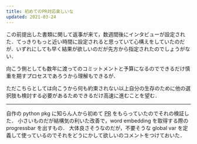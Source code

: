 ```yaml
---
title: 初めてのPR対応楽しいな
updated: 2021-03-24
---
```



この前提出した書類に関して返事が来て，数週間後にインタビューが設定された．てっきりもっと近い時間に設定されると思っていて心構えをしていたのだが．いずれにしても早く結果が欲しいのだが先方から指定されたのでしょうがない．

向こう側としても数年に渡ってのコミットメントと予算になるのでできるだけ慎重を期すプロセスであろうから理解もできるが．

ただこちらとしては向こうから何も約束されない以上自分の生存のために他の選択肢も検討する必要があるためできるだけ高速に進むことを望む．

---

自作の python pkg に知らん人から初めて [PR](https://github.com/tofunlp/sister/pull/148) をもらっていたのでそれの検証した．
小さいものだが結構気の利いた改善で，word embedding を取得する際の progressbar を出すもの．
大体良さそうなのだが，不要そうな global var を定義して使っているのでそれをどうにかして欲しいのコメントをつけておいた．
